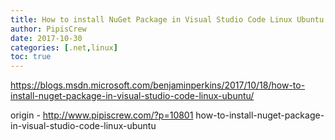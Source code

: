 ```yaml
---
title: How to install NuGet Package in Visual Studio Code Linux Ubuntu
author: PipisCrew
date: 2017-10-30
categories: [.net,linux]
toc: true
---
```


https://blogs.msdn.microsoft.com/benjaminperkins/2017/10/18/how-to-install-nuget-package-in-visual-studio-code-linux-ubuntu/

origin - http://www.pipiscrew.com/?p=10801 how-to-install-nuget-package-in-visual-studio-code-linux-ubuntu